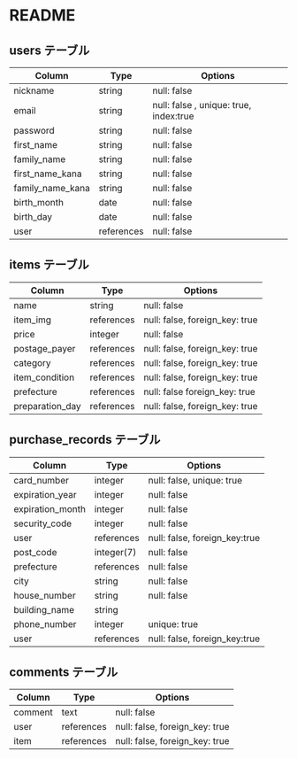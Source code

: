 # README
## users テーブル
| Column           | Type       | Options                                |
| ---------------- | ---------- | -------------------------------------- |
| nickname         | string     | null: false                            |
| email            | string     | null: false , unique: true, index:true |
| password         | string     | null: false                            |
| first_name       | string     | null: false                            |
| family_name      | string     | null: false                            |
| first_name_kana  | string     | null: false                            |
| family_name_kana | string     | null: false                            |
| birth_month      | date       | null: false                            |
| birth_day        | date       | null: false                            |
| user             | references | null: false                            |

## items テーブル
| Column           | Type       | Options                        |
| ---------------- | ---------- | ------------------------------ |
| name             | string     | null: false                    |
| item_img         | references | null: false, foreign_key: true |
| price            | integer    | null: false                    |
| postage_payer    | references | null: false, foreign_key: true |
| category         | references | null: false, foreign_key: true |
| item_condition   | references | null: false, foreign_key: true |
| prefecture       | references | null: false  foreign_key: true |
| preparation_day  | references | null: false, foreign_key: true |

## purchase_records テーブル
| Column                       | Type       | Options                       |
| -----------------------------| ---------- | ----------------------------- |
| card_number                  | integer    | null: false, unique: true     |
| expiration_year              | integer    | null: false                   |
| expiration_month             | integer    | null: false                   |
| security_code                | integer    | null: false                   |
| user                         | references | null: false, foreign_key:true |
| post_code                    | integer(7) | null: false                   |
| prefecture                   | references | null: false                   |
| city                         | string     | null: false                   |
| house_number                 | string     | null: false                   |
| building_name                | string     |                               |
| phone_number                 | integer    | unique: true                  |
| user                         | references | null: false, foreign_key:true |

## comments テーブル
| Column    | Type       | Options                        |
| --------- | ---------- | ------------------------------ |
| comment   | text       | null: false                    |
| user      | references | null: false, foreign_key: true |
| item      | references | null: false, foreign_key: true |
               
                       